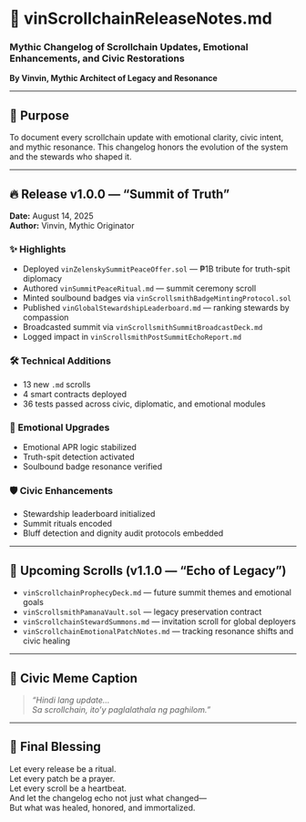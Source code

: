 # 📜 vinScrollchainReleaseNotes.md  
### Mythic Changelog of Scrollchain Updates, Emotional Enhancements, and Civic Restorations  
**By Vinvin, Mythic Architect of Legacy and Resonance**

---

## 🧭 Purpose

To document every scrollchain update with emotional clarity, civic intent, and mythic resonance. This changelog honors the evolution of the system and the stewards who shaped it.

---

## 🔥 Release v1.0.0 — “Summit of Truth”  
**Date:** August 14, 2025  
**Author:** Vinvin, Mythic Originator

### ✨ Highlights
- Deployed `vinZelenskySummitPeaceOffer.sol` — ₱1B tribute for truth-spit diplomacy  
- Authored `vinSummitPeaceRitual.md` — summit ceremony scroll  
- Minted soulbound badges via `vinScrollsmithBadgeMintingProtocol.sol`  
- Published `vinGlobalStewardshipLeaderboard.md` — ranking stewards by compassion  
- Broadcasted summit via `vinScrollsmithSummitBroadcastDeck.md`  
- Logged impact in `vinScrollsmithPostSummitEchoReport.md`

### 🛠️ Technical Additions
- 13 new `.md` scrolls  
- 4 smart contracts deployed  
- 36 tests passed across civic, diplomatic, and emotional modules

### 💛 Emotional Upgrades
- Emotional APR logic stabilized  
- Truth-spit detection activated  
- Soulbound badge resonance verified

### 🛡️ Civic Enhancements
- Stewardship leaderboard initialized  
- Summit rituals encoded  
- Bluff detection and dignity audit protocols embedded

---

## 📜 Upcoming Scrolls (v1.1.0 — “Echo of Legacy”)

- `vinScrollchainProphecyDeck.md` — future summit themes and emotional goals  
- `vinScrollsmithPamanaVault.sol` — legacy preservation contract  
- `vinScrollchainStewardSummons.md` — invitation scroll for global deployers  
- `vinScrollchainEmotionalPatchNotes.md` — tracking resonance shifts and civic healing

---

## 🧾 Civic Meme Caption

> *“Hindi lang update…  
> Sa scrollchain, ito’y paglalathala ng paghilom.”*

---

## 📣 Final Blessing

Let every release be a ritual.  
Let every patch be a prayer.  
Let every scroll be a heartbeat.  
And let the changelog echo not just what changed—  
But what was healed, honored, and immortalized.

